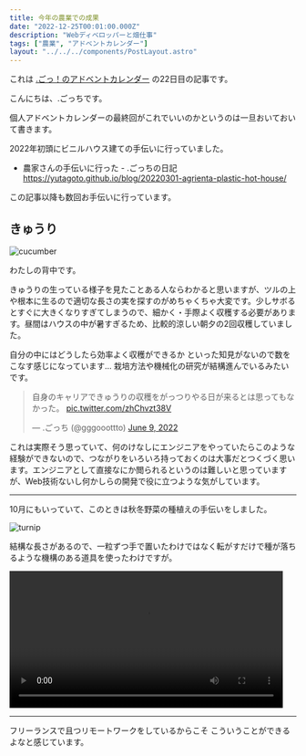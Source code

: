 ```yaml
---
title: 今年の農業での成果
date: "2022-12-25T00:01:00.000Z"
description: "Webディベロッパーと畑仕事"
tags: ["農業", "アドベントカレンダー"]
layout: "../../../components/PostLayout.astro"
---
```


これは [.ごっ！のアドベントカレンダー](https://adventar.org/calendars/8199) の22日目の記事です。

こんにちは、.ごっちです。

個人アドベントカレンダーの最終回がこれでいいのかというのは一旦おいておいて書きます。

2022年初頭にビニルハウス建ての手伝いに行っていました。

- 農家さんの手伝いに行った - .ごっちの日記 https://yutagoto.github.io/blog/20220301-agrienta-plastic-hot-house/

この記事以降も数回お手伝いに行っています。

## きゅうり

![cucumber](/assets/images/posts/20221225-agriculture-experience/cucumber.jpg)

わたしの背中です。

きゅうりの生っている様子を見たことある人ならわかると思いますが、ツルの上や根本に生るので適切な長さの実を探すのがめちゃくちゃ大変です。少しサボるとすぐに大きくなりすぎてしまうので、細かく・手際よく収穫する必要があります。昼間はハウスの中が暑すぎるため、比較的涼しい朝夕の2回収穫していました。

自分の中にはどうしたら効率よく収穫ができるか といった知見がないので数をこなす感じになっています… 栽培方法や機械化の研究が結構進んでいるみたいです。

<blockquote class="twitter-tweet"><p lang="ja" dir="ltr">自身のキャリアできゅうりの収穫をがっつりやる日が来るとは思ってもなかった。 <a href="https://t.co/zhChvzt38V">pic.twitter.com/zhChvzt38V</a></p>&mdash; .ごっち (@gggooottto) <a href="https://twitter.com/gggooottto/status/1534881408896102400?ref_src=twsrc%5Etfw">June 9, 2022</a></blockquote>

これは実際そう思っていて、何のけなしにエンジニアをやっていたらこのような経験ができないので、つながりをいろいろ持っておくのは大事だとつくづく思います。エンジニアとして直接なにか閲られるというのは難しいと思っていますが、Web技術ないし何かしらの開発で役に立つような気がしています。

---

10月にもいっていて、このときは秋冬野菜の種植えの手伝いをしました。

![turnip](/assets/images/posts/20221225-agriculture-experience/turnip.jpg)

結構な長さがあるので、一粒ずつ手で置いたわけではなく転がすだけで種が落ちるような機構のある道具を使ったわけですが。

<video controls width="480" alt="seed" src="/assets/images/posts/20221225-agriculture-experience/seed.mp4"></video>

---

フリーランスで且つリモートワークをしているからこそ こういうことができるよなと感じています。
